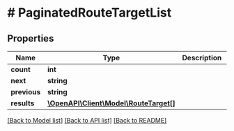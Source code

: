 # # PaginatedRouteTargetList

## Properties

Name | Type | Description | Notes
------------ | ------------- | ------------- | -------------
**count** | **int** |  |
**next** | **string** |  | [optional]
**previous** | **string** |  | [optional]
**results** | [**\OpenAPI\Client\Model\RouteTarget[]**](RouteTarget.md) |  |

[[Back to Model list]](../../README.md#models) [[Back to API list]](../../README.md#endpoints) [[Back to README]](../../README.md)
